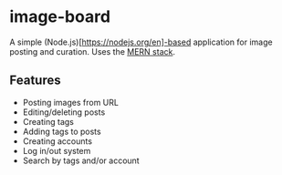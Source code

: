 # image-board

A simple (Node.js)[https://nodejs.org/en]-based application for image posting and curation. Uses the [MERN stack](https://www.mongodb.com/mern-stack).

## Features
- Posting images from URL
- Editing/deleting posts
- Creating tags
- Adding tags to posts
- Creating accounts
- Log in/out system
- Search by tags and/or account
